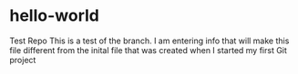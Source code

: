 # hello-world
Test Repo
This is a test of the branch.
I am entering info that will make this file different from the inital file that was created when I started my first Git project
